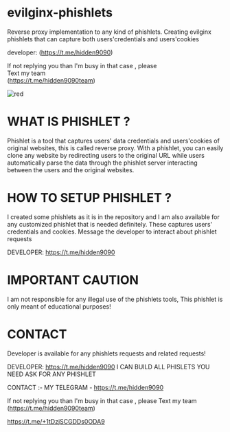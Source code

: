 # evilginx-phishlets         
Reverse proxy implementation to any kind of phishlets. Creating evilginx phishlets that can capture both users'credentials and users'cookies 
 
developer: (https://t.me/hidden9090)          
  
If not replying you than  I'm busy in that case , please  
Text my team   
(https://t.me/hidden9090team) 

![red](https://github.com/user-attachments/assets/71ee8db2-fe7a-408b-9882-bdb0ba4b58fd)

# WHAT IS PHISHLET ?          
Phishlet is a tool that captures users' data credentials and users'cookies of original websites, this is called reverse proxy.
With a phishlet, you can easily clone any website by redirecting users to the original URL while users automatically parse the data through the phishlet server interacting between the users and the original websites.

# HOW TO SETUP PHISHLET ?
I created some phishlets as it is in the repository and I am also available for any customized phishlet that is needed definitely. These captures users' credentials and cookies.
Message the developer to interact about phishlet requests     

DEVELOPER: https://t.me/hidden9090
# IMPORTANT CAUTION
I am not responsible for any illegal use of the phishlets tools, This phishlet is only meant of educational purposes!

# CONTACT
Developer is available for any phishlets requests and related requests!

DEVELOPER: https://t.me/hidden9090
I CAN BUILD ALL PHISLETS YOU NEED
ASK FOR ANY PHISHLET


CONTACT :- MY TELEGRAM - https://t.me/hidden9090

If not replying you than  I'm busy in that case , please 
Text my team 
(https://t.me/hidden9090team)

https://t.me/+1tDzjSCGDDs0ODA9
